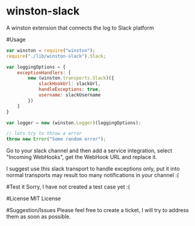 # winston-slack
A winston extension that connects the log to Slack platform

#Usage

```js
var winston = require("winston");
require("./lib/winston-slack").Slack;

var loggingOptions = {
	exceptionHandlers: [
		new (winston.transports.Slack)({
			slackHookUrl: slackUrl,
			handleExceptions: true,
			username: slackUsername
		})
	]
}

var logger = new (winston.Logger)(loggingOptions);

// lets try to throw a error
throw new Error("Some random error");
```

Go to your slack channel and then add a service integration, select "Incoming WebHooks", get the WebHook URL and replace it.

I suggest use this slack transport to handle exceptions only, put it into normal transports may result too many notifications in your channel :(

#Test it
Sorry, I have not created a test case yet :(

#License
MIT License

#Suggestion/Issues
Please feel free to create a ticket, I will try to address them as soon as possible.
